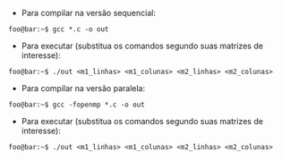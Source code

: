 - Para compilar na versão sequencial:
```console
foo@bar:~$ gcc *.c -o out
```
- Para executar (substitua os comandos segundo suas matrizes de interesse):
```console
foo@bar:~$ ./out <m1_linhas> <m1_colunas> <m2_linhas> <m2_colunas>
```

- Para compilar na versão paralela:
```console
foo@bar:~$ gcc -fopenmp *.c -o out
```

- Para executar (substitua os comandos segundo suas matrizes de interesse):
```console
foo@bar:~$ ./out <m1_linhas> <m1_colunas> <m2_linhas> <m2_colunas>
```
